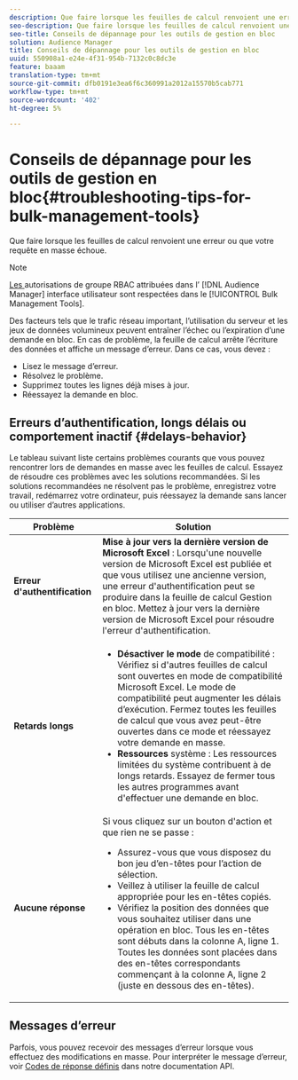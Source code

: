 ```yaml
---
description: Que faire lorsque les feuilles de calcul renvoient une erreur ou que votre requête en masse échoue.
seo-description: Que faire lorsque les feuilles de calcul renvoient une erreur ou que votre requête en masse échoue.
seo-title: Conseils de dépannage pour les outils de gestion en bloc
solution: Audience Manager
title: Conseils de dépannage pour les outils de gestion en bloc
uuid: 550908a1-e24e-4f31-954b-7132c0c8dc3e
feature: baaam
translation-type: tm+mt
source-git-commit: dfb0191e3ea6f6c360991a2012a15570b5cab771
workflow-type: tm+mt
source-wordcount: '402'
ht-degree: 5%

---
```



# Conseils de dépannage pour les outils de gestion en bloc{#troubleshooting-tips-for-bulk-management-tools}

Que faire lorsque les feuilles de calcul renvoient une erreur ou que votre requête en masse échoue.



<!-- 

<p>r_bulk_troubleshoot.xml </p>

 -->

>[!NOTE]
>
>[Les ](../../features/administration/administration-overview.md) autorisations de groupe RBAC attribuées dans l’ [!DNL Audience Manager] interface utilisateur sont respectées dans le  [!UICONTROL Bulk Management Tools].

Des facteurs tels que le trafic réseau important, l’utilisation du serveur et les jeux de données volumineux peuvent entraîner l’échec ou l’expiration d’une demande en bloc. En cas de problème, la feuille de calcul arrête l’écriture des données et affiche un message d’erreur. Dans ce cas, vous devez :

* Lisez le message d’erreur.
* Résolvez le problème.
* Supprimez toutes les lignes déjà mises à jour.
* Réessayez la demande en bloc.

## Erreurs d’authentification, longs délais ou comportement inactif {#delays-behavior}

Le tableau suivant liste certains problèmes courants que vous pouvez rencontrer lors de demandes en masse avec les feuilles de calcul. Essayez de résoudre ces problèmes avec les solutions recommandées. Si les solutions recommandées ne résolvent pas le problème, enregistrez votre travail, redémarrez votre ordinateur, puis réessayez la demande sans lancer ou utiliser d’autres applications.

<table id="table_AC6FB99402214A4EAC6E709465BB67AF"> 
 <thead> 
  <tr> 
   <th colname="col1" class="entry"> Problème </th> 
   <th colname="col2" class="entry"> Solution </th> 
  </tr> 
 </thead>
 <tbody> 
  <tr> 
   <td colname="col1"> <b>Erreur d'authentification</b> </td> 
   <td colname="col2"> 
    <b>Mise à jour vers la dernière version de Microsoft Excel</b> : Lorsqu'une nouvelle version de Microsoft Excel est publiée et que vous utilisez une ancienne version, une erreur d'authentification peut se produire dans la feuille de calcul Gestion en bloc. Mettez à jour vers la dernière version de Microsoft Excel pour résoudre l'erreur d'authentification.
</td> 
  </tr> 
  <tr> 
   <td colname="col1"> <b>Retards longs</b> </td> 
   <td colname="col2"> 
    <ul id="ul_AA6F414024B2475AB1C0B46DC3FF0B36"> 
     <li id="li_ECC83AC39D7142519AA9A223DB8FCF23"> <b>Désactiver le mode</b> de compatibilité : Vérifiez si d'autres feuilles de calcul sont ouvertes en mode de compatibilité Microsoft Excel. Le mode de compatibilité peut augmenter les délais d’exécution. Fermez toutes les feuilles de calcul que vous avez peut-être ouvertes dans ce mode et réessayez votre demande en masse. </li> 
     <li id="li_234BFCF563234DE198884F33AB75280D"> <b>Ressources</b> système : Les ressources limitées du système contribuent à de longs retards. Essayez de fermer tous les autres programmes avant d'effectuer une demande en bloc. </li> 
    </ul> </td> 
  </tr> 
  <tr> 
   <td colname="col1"> <b>Aucune réponse</b> </td> 
   <td colname="col2">Si vous cliquez sur un bouton d'action et que rien ne se passe : 
    <ul id="ul_142E63CDD556414AB639E51734FEDBCF"> 
     <li id="li_DBB6C819603D46B5AECC9C854FDAFDF1">Assurez-vous que vous disposez du bon jeu d’en-têtes pour l’action de sélection. </li> 
     <li id="li_391C9031907A4085BDAD42054960045C">Veillez à utiliser la feuille de calcul appropriée pour les en-têtes copiés. </li> 
     <li id="li_76A7241989204933858621FAAB5C3408">Vérifiez la position des données que vous souhaitez utiliser dans une opération en bloc. Tous les en-têtes sont débuts dans la colonne A, ligne 1. Toutes les données sont placées dans des en-têtes correspondants commençant à la colonne A, ligne 2 (juste en dessous des en-têtes). </li> 
    </ul> </td> 
  </tr> 
 </tbody> 
</table>

## Messages d’erreur

Parfois, vous pouvez recevoir des messages d’erreur lorsque vous effectuez des modifications en masse. Pour interpréter le message d’erreur, voir [Codes de réponse définis](/help/using/api/rest-api-main/aam-api-getting-started.md) dans notre documentation API.

